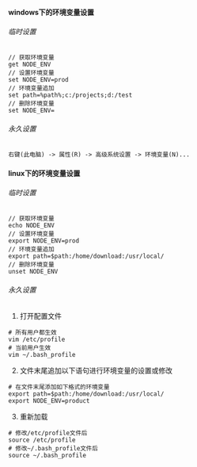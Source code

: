 #### windows下的环境变量设置

###### 临时设置

```
// 获取环境变量
get NODE_ENV
// 设置环境变量
set NODE_ENV=prod
// 环境变量追加
set path=%path%;c:/projects;d:/test
// 删除环境变量
set NODE_ENV=
```



###### 永久设置

```
右键(此电脑) -> 属性(R) -> 高级系统设置 -> 环境变量(N)...
```



#### linux下的环境变量设置

###### 临时设置

```
// 获取环境变量
echo NODE_ENV
// 设置环境变量
export NODE_ENV=prod
// 环境变量追加
export path=$path:/home/download:/usr/local/
// 删除环境变量
unset NODE_ENV
```



###### 永久设置

1. 打开配置文件

```
# 所有用户都生效
vim /etc/profile
# 当前用户生效
vim ~/.bash_profile
```

2. 文件末尾追加以下语句进行环境变量的设置或修改

```
# 在文件末尾添加如下格式的环境变量
export path=$path:/home/download:/usr/local/
export NODE_ENV=product
```

3. 重新加载

```
# 修改/etc/profile文件后
source /etc/profile
# 修改~/.bash_profile文件后
source ~/.bash_profile
```

